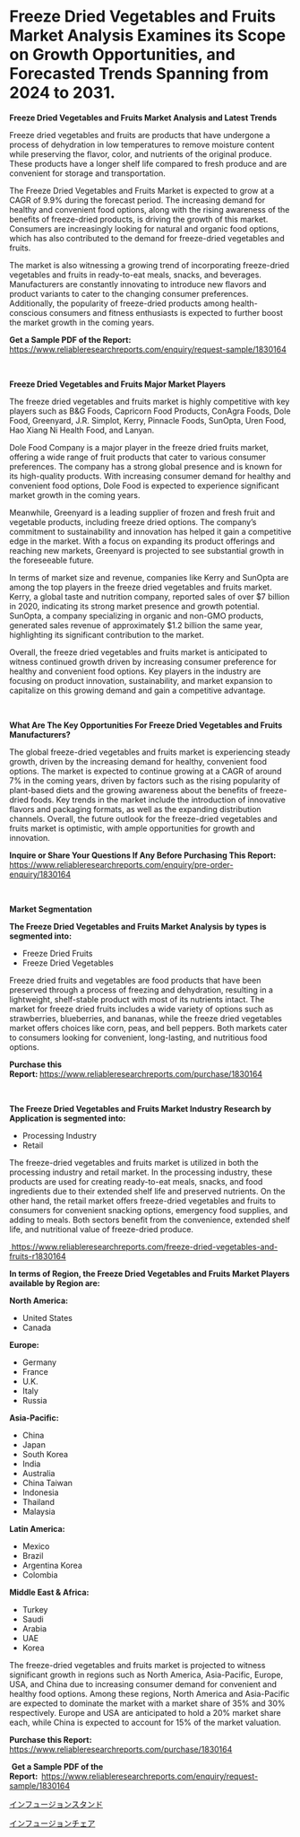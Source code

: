 <p><h1>Freeze Dried Vegetables and Fruits Market Analysis Examines its Scope on Growth Opportunities, and Forecasted Trends Spanning from 2024 to 2031.</h1></p><p><strong>Freeze Dried Vegetables and Fruits Market Analysis and Latest Trends</strong></p>
<p><p>Freeze dried vegetables and fruits are products that have undergone a process of dehydration in low temperatures to remove moisture content while preserving the flavor, color, and nutrients of the original produce. These products have a longer shelf life compared to fresh produce and are convenient for storage and transportation.</p><p>The Freeze Dried Vegetables and Fruits Market is expected to grow at a CAGR of 9.9% during the forecast period. The increasing demand for healthy and convenient food options, along with the rising awareness of the benefits of freeze-dried products, is driving the growth of this market. Consumers are increasingly looking for natural and organic food options, which has also contributed to the demand for freeze-dried vegetables and fruits.</p><p>The market is also witnessing a growing trend of incorporating freeze-dried vegetables and fruits in ready-to-eat meals, snacks, and beverages. Manufacturers are constantly innovating to introduce new flavors and product variants to cater to the changing consumer preferences. Additionally, the popularity of freeze-dried products among health-conscious consumers and fitness enthusiasts is expected to further boost the market growth in the coming years.</p></p>
<p><strong>Get a Sample PDF of the Report:&nbsp;</strong> <a href="https://www.reliableresearchreports.com/enquiry/request-sample/1830164">https://www.reliableresearchreports.com/enquiry/request-sample/1830164</a></p>
<p>&nbsp;</p>
<p><strong>Freeze Dried Vegetables and Fruits Major Market Players</strong></p>
<p><p>The freeze dried vegetables and fruits market is highly competitive with key players such as B&G Foods, Capricorn Food Products, ConAgra Foods, Dole Food, Greenyard, J.R. Simplot, Kerry, Pinnacle Foods, SunOpta, Uren Food, Hao Xiang Ni Health Food, and Lanyan. </p><p>Dole Food Company is a major player in the freeze dried fruits market, offering a wide range of fruit products that cater to various consumer preferences. The company has a strong global presence and is known for its high-quality products. With increasing consumer demand for healthy and convenient food options, Dole Food is expected to experience significant market growth in the coming years.</p><p>Meanwhile, Greenyard is a leading supplier of frozen and fresh fruit and vegetable products, including freeze dried options. The company’s commitment to sustainability and innovation has helped it gain a competitive edge in the market. With a focus on expanding its product offerings and reaching new markets, Greenyard is projected to see substantial growth in the foreseeable future.</p><p>In terms of market size and revenue, companies like Kerry and SunOpta are among the top players in the freeze dried vegetables and fruits market. Kerry, a global taste and nutrition company, reported sales of over $7 billion in 2020, indicating its strong market presence and growth potential. SunOpta, a company specializing in organic and non-GMO products, generated sales revenue of approximately $1.2 billion the same year, highlighting its significant contribution to the market.</p><p>Overall, the freeze dried vegetables and fruits market is anticipated to witness continued growth driven by increasing consumer preference for healthy and convenient food options. Key players in the industry are focusing on product innovation, sustainability, and market expansion to capitalize on this growing demand and gain a competitive advantage.</p></p>
<p>&nbsp;</p>
<p><strong>What Are The Key Opportunities For Freeze Dried Vegetables and Fruits Manufacturers?</strong></p>
<p><p>The global freeze-dried vegetables and fruits market is experiencing steady growth, driven by the increasing demand for healthy, convenient food options. The market is expected to continue growing at a CAGR of around 7% in the coming years, driven by factors such as the rising popularity of plant-based diets and the growing awareness about the benefits of freeze-dried foods. Key trends in the market include the introduction of innovative flavors and packaging formats, as well as the expanding distribution channels. Overall, the future outlook for the freeze-dried vegetables and fruits market is optimistic, with ample opportunities for growth and innovation.</p></p>
<p><strong>Inquire or Share Your Questions If Any Before Purchasing This Report:</strong> <a href="https://www.reliableresearchreports.com/enquiry/pre-order-enquiry/1830164">https://www.reliableresearchreports.com/enquiry/pre-order-enquiry/1830164</a></p>
<p>&nbsp;</p>
<p><strong>Market Segmentation</strong></p>
<p><strong>The Freeze Dried Vegetables and Fruits Market Analysis by types is segmented into:</strong></p>
<p><ul><li>Freeze Dried Fruits</li><li>Freeze Dried Vegetables</li></ul></p>
<p><p>Freeze dried fruits and vegetables are food products that have been preserved through a process of freezing and dehydration, resulting in a lightweight, shelf-stable product with most of its nutrients intact. The market for freeze dried fruits includes a wide variety of options such as strawberries, blueberries, and bananas, while the freeze dried vegetables market offers choices like corn, peas, and bell peppers. Both markets cater to consumers looking for convenient, long-lasting, and nutritious food options.</p></p>
<p><strong>Purchase this Report:&nbsp;</strong><a href="https://www.reliableresearchreports.com/purchase/1830164">https://www.reliableresearchreports.com/purchase/1830164</a></p>
<p>&nbsp;</p>
<p><strong>The Freeze Dried Vegetables and Fruits Market Industry Research by Application is segmented into:</strong></p>
<p><ul><li>Processing Industry</li><li>Retail</li></ul></p>
<p><p>The freeze-dried vegetables and fruits market is utilized in both the processing industry and retail market. In the processing industry, these products are used for creating ready-to-eat meals, snacks, and food ingredients due to their extended shelf life and preserved nutrients. On the other hand, the retail market offers freeze-dried vegetables and fruits to consumers for convenient snacking options, emergency food supplies, and adding to meals. Both sectors benefit from the convenience, extended shelf life, and nutritional value of freeze-dried produce.</p></p>
<p><a href="https://www.reliableresearchreports.com/freeze-dried-vegetables-and-fruits-r1830164">&nbsp;https://www.reliableresearchreports.com/freeze-dried-vegetables-and-fruits-r1830164</a></p>
<p><strong>In terms of Region, the Freeze Dried Vegetables and Fruits Market Players available by Region are:</strong></p>
<p>
    <p> <strong> North America: </strong>
        <ul>
            <li>United States</li>
            <li>Canada</li>
        </ul>
        </p> 
    <p> <strong> Europe: </strong>
        <ul>
            <li>Germany</li>
            <li>France</li>
            <li>U.K.</li>
            <li>Italy</li>
            <li>Russia</li>
        </ul>
        </p> 
    <p> <strong> Asia-Pacific: </strong>
        <ul>
            <li>China</li>
            <li>Japan</li>
            <li>South Korea</li>
            <li>India</li>
            <li>Australia</li>
            <li>China Taiwan</li>
            <li>Indonesia</li>
            <li>Thailand</li>
            <li>Malaysia</li>
        </ul>
        </p> 
    <p> <strong> Latin America: </strong>
        <ul>
            <li>Mexico</li>
            <li>Brazil</li>
            <li>Argentina Korea</li>
            <li>Colombia</li>
        </ul>
        </p> 
    <p> <strong> Middle East & Africa: </strong>
        <ul>
            <li>Turkey</li>
            <li>Saudi</li>
            <li>Arabia</li>
            <li>UAE</li>
            <li>Korea</li>
        </ul>
    </p>
    </p>
<p><p>The freeze-dried vegetables and fruits market is projected to witness significant growth in regions such as North America, Asia-Pacific, Europe, USA, and China due to increasing consumer demand for convenient and healthy food options. Among these regions, North America and Asia-Pacific are expected to dominate the market with a market share of 35% and 30% respectively. Europe and USA are anticipated to hold a 20% market share each, while China is expected to account for 15% of the market valuation.</p></p>
<p><strong>Purchase this Report: </strong><a href="https://www.reliableresearchreports.com/purchase/1830164">https://www.reliableresearchreports.com/purchase/1830164</a></p>
<p>&nbsp;<strong>Get a Sample PDF of the Report:&nbsp;&nbsp;</strong><a href="https://www.reliableresearchreports.com/enquiry/request-sample/1830164">https://www.reliableresearchreports.com/enquiry/request-sample/1830164</a></p>
<p><strong></strong></p>
<p><p><a href="https://github.com/RodHoppe07/Market-Research-Report-List-1/blob/main/564307719193.md">インフュージョンスタンド</a></p><p><a href="https://github.com/laurenreichert/Market-Research-Report-List-1/blob/main/694743119192.md">インフュージョンチェア</a></p></p>